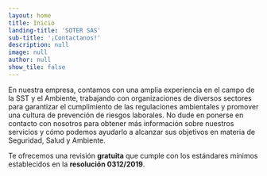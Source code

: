 ```yaml
---
layout: home
title: Inicio
landing-title: 'SOTER SAS'
sub-title: '¡Contactanos!'
description: null
image: null
author: null
show_tile: false
---
```


En nuestra empresa, contamos con una amplia experiencia en el campo de la SST y el Ambiente, trabajando con organizaciones de diversos sectores para garantizar el cumplimiento de las regulaciones ambientales y promover una cultura de prevención de riesgos laborales. No dude en ponerse en contacto con nosotros para obtener más información sobre nuestros servicios y cómo podemos ayudarlo a alcanzar sus objetivos en materia de Seguridad, Salud y Ambiente.

Te ofrecemos una revisión __gratuita__ que cumple con los estándares mínimos establecidos en la __resolución 0312/2019__.

